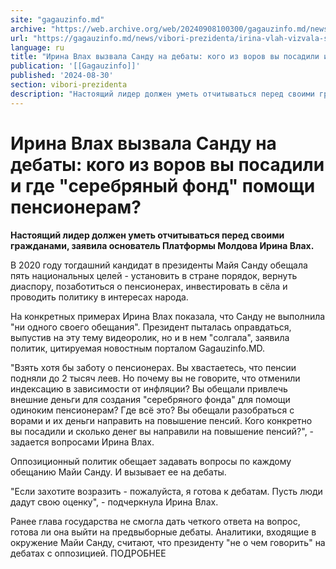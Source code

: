 ```yaml
---
site: "gagauzinfo.md"
archive: "https://web.archive.org/web/20240908100300/gagauzinfo.md/news/vibori-prezidenta/irina-vlah-vizvala-sandu-na-debati-kogo-iz-vorov-vi-posadili-i-gde-serebryanii-fond-pomoschi-pensioneram"
url: "https://gagauzinfo.md/news/vibori-prezidenta/irina-vlah-vizvala-sandu-na-debati-kogo-iz-vorov-vi-posadili-i-gde-serebryanii-fond-pomoschi-pensioneram"
language: ru
title: "Ирина Влах вызвала Санду на дебаты: кого из воров вы посадили и где \"серебряный фонд\" помощи пенсионерам?"
publication: '[[Gagauzinfo]]'
published: '2024-08-30'
section: vibori-prezidenta
description: "Настоящий лидер должен уметь отчитываться перед своими гражданами, заявила основатель Платформы Молдова Ирина Влах."
---
```


# Ирина Влах вызвала Санду на дебаты: кого из воров вы посадили и где "серебряный фонд" помощи пенсионерам?

**Настоящий лидер должен уметь отчитываться перед своими гражданами, заявила основатель Платформы Молдова Ирина Влах.**

В 2020 году тогдашний кандидат в президенты Майя Санду обещала пять национальных целей - установить в стране порядок, вернуть диаспору, позаботиться о пенсионерах, инвестировать в сёла и проводить политику в интересах народа.

На конкретных примерах Ирина Влах показала, что Санду не выполнила "ни одного своего обещания". Президент пыталась оправдаться, выпустив на эту тему видеоролик, но и в нем "солгала", заявила политик, цитируемая новостным порталом Gagauzinfo.MD.

"Взять хотя бы заботу о пенсионерах. Вы хвастаетесь, что пенсии подняли до 2 тысяч леев. Но почему вы не говорите, что отменили индексацию в зависимости от инфляции? Вы обещали привлечь внешние деньги для создания "серебряного фонда" для помощи одиноким пенсионерам? Где всё это? Вы обещали разобраться с ворами и их деньги направить на повышение пенсий. Кого конкретно вы посадили и сколько денег вы направили на повышение пенсий?", - задается вопросами Ирина Влах.

Оппозиционный политик обещает задавать вопросы по каждому обещанию Майи Санду. И вызывает ее на дебаты.

"Если захотите возразить - пожалуйста, я готова к дебатам. Пусть люди дадут свою оценку", - подчеркнула Ирина Влах.

Ранее глава государства не смогла дать четкого ответа на вопрос, готова ли она выйти на предвыборные дебаты. Аналитики, входящие в окружение Майи Санду, считают, что президенту "не о чем говорить" на дебатах с оппозицией. ПОДРОБНЕЕ